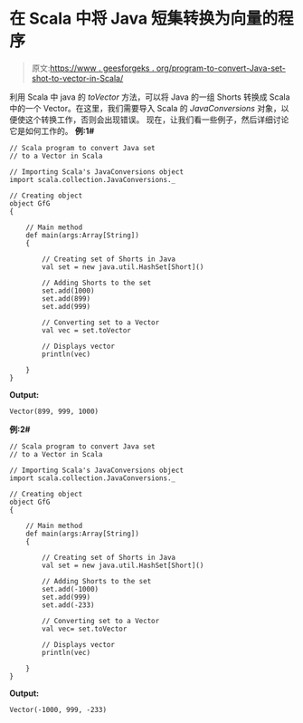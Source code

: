 # 在 Scala 中将 Java 短集转换为向量的程序

> 原文:[https://www . geesforgeks . org/program-to-convert-Java-set-shot-to-vector-in-Scala/](https://www.geeksforgeeks.org/program-to-convert-java-set-of-shorts-to-a-vector-in-scala/)

利用 Scala 中 java 的 *toVector* 方法，可以将 Java 的一组 Shorts 转换成 Scala 中的一个 Vector。在这里，我们需要导入 Scala 的 *JavaConversions* 对象，以便使这个转换工作，否则会出现错误。
现在，让我们看一些例子，然后详细讨论它是如何工作的。
**例:1#**

```
// Scala program to convert Java set
// to a Vector in Scala

// Importing Scala's JavaConversions object
import scala.collection.JavaConversions._

// Creating object
object GfG
{ 

    // Main method
    def main(args:Array[String])
    {

        // Creating set of Shorts in Java
        val set = new java.util.HashSet[Short]()

        // Adding Shorts to the set
        set.add(1000)
        set.add(899)
        set.add(999)

        // Converting set to a Vector 
        val vec = set.toVector

        // Displays vector
        println(vec)

    }
}
```

**Output:**

```
Vector(899, 999, 1000)

```

**例:2#**

```
// Scala program to convert Java set
// to a Vector in Scala

// Importing Scala's JavaConversions object
import scala.collection.JavaConversions._

// Creating object
object GfG
{ 

    // Main method
    def main(args:Array[String])
    {

        // Creating set of Shorts in Java
        val set = new java.util.HashSet[Short]()

        // Adding Shorts to the set
        set.add(-1000)
        set.add(999)
        set.add(-233)

        // Converting set to a Vector 
        val vec= set.toVector

        // Displays vector
        println(vec)

    }
}
```

**Output:**

```
Vector(-1000, 999, -233)

```